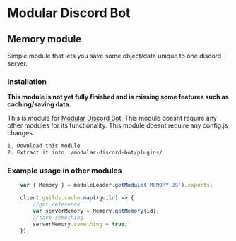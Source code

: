 # Modular Discord Bot 
## Memory module

Simple module that lets you save some object/data unique to one discord server.

### Installation

**This module is not yet fully finished and is missing some features such as caching/saving data.**

This is module for [Modular Discord Bot](https://github.com/eskejpo/escape-discord-bot).
This module doesnt require any other modules for its functionality.
This module doesnt require any config.js changes.

```txt
1. Download this module
2. Extract it into ./modular-discord-bot/plugins/
```
### Example usage in other modules
```js
    var { Memory } = moduleLoader.getModule('MEMORY.JS').exports;

    client.guilds.cache.map((guild) => {
        //get reference
        var serverMemory = Memory.getMemory(id);
        //save something
        serverMemory.something = true;
    });
```
